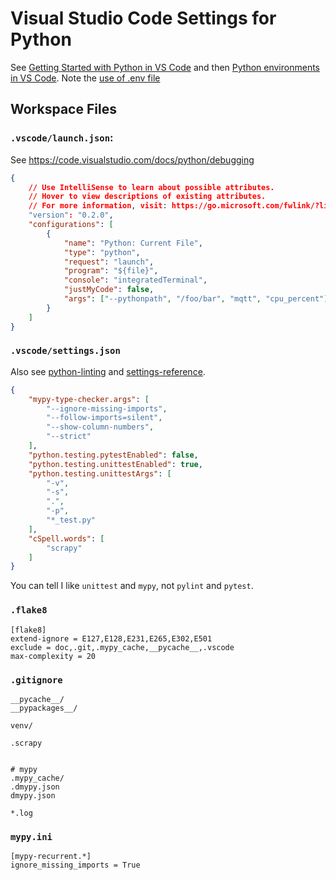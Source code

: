 # Visual Studio Code Settings for Python

See
[Getting Started with Python in VS Code](https://code.visualstudio.com/docs/python/python-tutorial)
and then
[Python environments in VS Code](https://code.visualstudio.com/docs/python/environments).
Note the
[use of .env file](https://code.visualstudio.com/docs/python/environments#_environment-variable-definitions-file)

## Workspace Files

### `.vscode/launch.json`:

See https://code.visualstudio.com/docs/python/debugging

```json
{
    // Use IntelliSense to learn about possible attributes.
    // Hover to view descriptions of existing attributes.
    // For more information, visit: https://go.microsoft.com/fwlink/?linkid=830387
    "version": "0.2.0",
    "configurations": [
        {
            "name": "Python: Current File",
            "type": "python",
            "request": "launch",
            "program": "${file}",
            "console": "integratedTerminal",
            "justMyCode": false,
            "args": ["--pythonpath", "/foo/bar", "mqtt", "cpu_percent"],
        }
    ]
}
```

### `.vscode/settings.json`

Also see [python-linting](python-linting.html) and
[settings-reference](https://code.visualstudio.com/docs/python/settings-reference).

```json
{
    "mypy-type-checker.args": [
        "--ignore-missing-imports",
        "--follow-imports=silent",
        "--show-column-numbers",
        "--strict"
    ],
    "python.testing.pytestEnabled": false,
    "python.testing.unittestEnabled": true,
    "python.testing.unittestArgs": [
        "-v",
        "-s",
        ".",
        "-p",
        "*_test.py"
    ],
    "cSpell.words": [
        "scrapy"
    ]
}
```

You can tell I like `unittest` and `mypy`, not `pylint` and `pytest`.

### `.flake8`

```
[flake8]
extend-ignore = E127,E128,E231,E265,E302,E501
exclude = doc,.git,.mypy_cache,__pycache__,.vscode
max-complexity = 20
```


### `.gitignore`

```
__pycache__/
__pypackages__/

venv/

.scrapy


# mypy
.mypy_cache/
.dmypy.json
dmypy.json

*.log
```

### `mypy.ini`

```
[mypy-recurrent.*]
ignore_missing_imports = True

```

